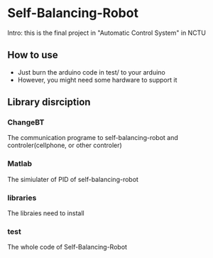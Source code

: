 # Self-Balancing-Robot
Intro: this is the final project in "Automatic Control System" in NCTU
## How to use
- Just burn the arduino code in test/ to your arduino
- However, you might need some hardware to support it
## Library disrciption
### ChangeBT
The communication programe to self-balancing-robot and controler(cellphone, or other controler)
### Matlab
The simiulater of PID of self-balancing-robot 
### libraries
The libraies need to install
### test
The whole code of Self-Balancing-Robot
